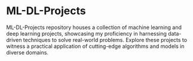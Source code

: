 # ML-DL-Projects
ML-DL-Projects repository houses a collection of machine learning and deep learning projects, showcasing my proficiency in harnessing data-driven techniques to solve real-world problems. Explore these projects to witness a practical application of cutting-edge algorithms and models in diverse domains.
